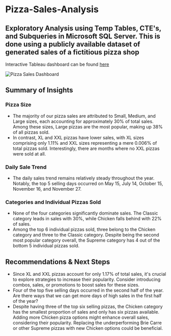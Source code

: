 # Pizza-Sales-Analysis
## Exploratory Analysis using Temp Tables, CTE's, and Subqueries in Microsoft SQL Server. This is done using a publicly available dataset of generated sales of a fictitious pizza shop

Interactive Tableau dashboard can be found [here](https://public.tableau.com/app/profile/david.fuqua/viz/PizzaSalesDashboard_16795394509510/PizzaSalesDashboard#1)

![Pizza Sales Dashboard](https://github.com/d-fuqua/Pizza-Sales-Analysis/assets/68402521/2593bb95-e662-4a05-98b4-090652fc046b)

## Summary of Insights
### Pizza Size
- The majority of our pizza sales are attributed to Small, Medium, and Large sizes, each accounting for approximately 30% of total sales. Among these sizes, Large pizzas are the most popular, making up 38% of all pizzas sold.
- In contrast, XL and XXL pizzas have lower sales, with XL sizes comprising only 1.11% and XXL sizes representing a mere 0.006% of total pizzas sold. Interestingly, there are months where no XXL pizzas were sold at all.
  
### Daily Sale Trend
- The daily sales trend remains relatively steady throughout the year. Notably, the top 5 selling days occurred on May 15, July 14, October 15, November 16, and November 27. 

### Categories and Individual Pizzas Sold
- None of the four categories significantly dominate sales. The Classic category leads in sales with 30%, while Chicken falls behind with 22% of sales.
- Among the top 6 individual pizzas sold, three belong to the Chicken category and three to the Classic category. Despite being the second most popular category overall, the Supreme category has 4 out of the bottom 5 individual pizzas sold.

## Recommendations & Next Steps
- Since XL and XXL pizzas account for only 1.17% of total sales, it's crucial to explore strategies to increase their popularity. Consider introducing combos, sales, or promotions to boost sales for these sizes.
- Four of the top five selling days occurred in the second half of the year. Are there ways that we can get more days of high sales in the first half of the year?
- Despite having three of the top six selling pizzas, the Chicken category has the smallest proportion of sales and only has six pizzas available. Adding more Chicken pizza options might enhance overall sales, considering their popularity. Replacing the underperforming Brie Carre or other Supreme pizzas with new Chicken options could be beneficial.
